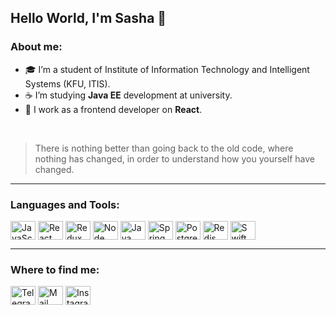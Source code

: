 ## Hello World, I'm Sasha 👋

### About me: 

- 🎓 I’m a student of Institute of Information Technology and Intelligent Systems (KFU, ITIS).
- ☕ I’m studying **Java EE** development at university.
- 💼 I work as a frontend developer on **React**. 

</br>

> There is nothing better than going back to the old code, where nothing has changed, in order to understand how you yourself have changed.

---

### Languages and Tools: 

<p align="left">
<img align="center" src="https://cdn.jsdelivr.net/npm/simple-icons@3.0.1/icons/javascript.svg" alt="JavaScript" height="30" width="40" />

<img align="center" src="https://cdn.jsdelivr.net/npm/simple-icons@3.0.1/icons/react.svg" alt="React" height="30" width="40" />

<img align="center" src="https://cdn.jsdelivr.net/npm/simple-icons@3.0.1/icons/redux.svg" alt="Redux" height="30" width="40" />

<img align="center" src="https://cdn.jsdelivr.net/npm/simple-icons@3.0.1/icons/node-dot-js.svg" alt="Node" height="30" width="40" />

<img align="center" src="https://cdn.jsdelivr.net/npm/simple-icons@3.0.1/icons/java.svg" alt="Java" height="30" width="40" />

<img align="center" src="https://cdn.jsdelivr.net/npm/simple-icons@3.0.1/icons/spring.svg" alt="Spring" height="30" width="40" />

<img align="center" src="https://cdn.jsdelivr.net/npm/simple-icons@3.0.1/icons/postgresql.svg" alt="Postgresql" height="30" width="40" />

<img align="center" src="https://cdn.jsdelivr.net/npm/simple-icons@3.0.1/icons/redis.svg" alt="Redis" height="30" width="40" />

<img align="center" src="https://cdn.jsdelivr.net/npm/simple-icons@3.0.1/icons/swift.svg" alt="Swift" height="30" width="40" />

</br>

---

### Where to find me: 

[telegram]: https://t.me/arealsanya
[mail]: mailto:sashamorozova01@mail.ru
[instagram]: https://www.instagram.com/morozova.al/
[<img align="center" src="https://cdn.jsdelivr.net/npm/simple-icons@3.0.1/icons/telegram.svg" alt="Telegram" height="30" width="40" />][telegram]
[<img align="center" src="https://cdn.jsdelivr.net/npm/simple-icons@3.0.1/icons/mail-dot-ru.svg" alt="Mail" height="30" width="40" />][mail]
[<img align="center" src="https://cdn.jsdelivr.net/npm/simple-icons@3.0.1/icons/instagram.svg" alt="Instagram" height="30" width="40" />][instagram] 





